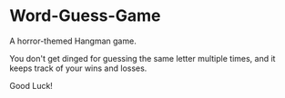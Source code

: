 # Word-Guess-Game

A horror-themed Hangman game. 

You don't get dinged for guessing the same letter multiple times, and it keeps track of your wins and losses.

Good Luck!
